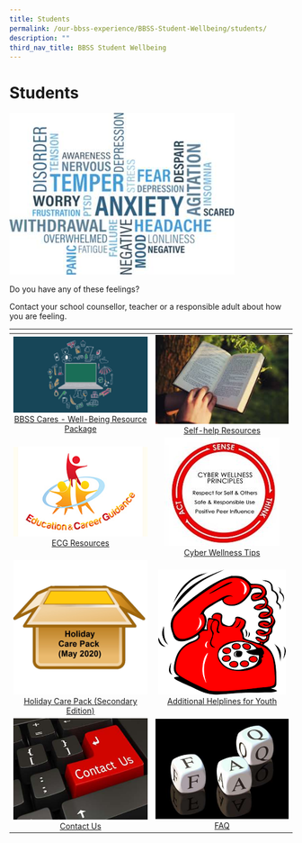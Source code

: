 ```yaml
---
title: Students
permalink: /our-bbss-experience/BBSS-Student-Wellbeing/students/
description: ""
third_nav_title: BBSS Student Wellbeing
---
```

# Students
![](/images/Our%20BBSS%20Experience/BBSS%20Student%20Wellbeing/Student/WordTitle.png)

Do you have any of these feelings?  
  
Contact your school counsellor, teacher or a responsible adult about how you are feeling.

<table>
<thead>
  <tr>
    <th style="width: 305px"></th>
    <th style="width: 305px"></th>
  </tr>
</thead>
<tbody>
  <tr>
    <td style="text-align: center;"><a href="https://bbss.padlet.org/MsJaniceLim/BBSSCares" target="_blank"><img src="/images/Our%20BBSS%20Experience/BBSS%20Student%20Wellbeing/Student/Well-Being%20Resource.jpg"></a><a href="https://bbss.padlet.org/MsJaniceLim/BBSSCares" target="_blank">BBSS Cares - Well-Being Resource Package</a></td>
    <td style="text-align: center;"><a href="" target="_blank"><img src="/images/Our%20BBSS%20Experience/BBSS%20Student%20Wellbeing/Student/selfhelp2.jpeg"></a><a href="" target="_blank">Self-help Resources</a></td>
  </tr>
  <tr>
    <td style="text-align: center;"><a href="" target="_blank"><img src="/images/Our%20BBSS%20Experience/BBSS%20Student%20Wellbeing/Student/MOE%20ECG%20logofinal_1.jpg"></a><a href="" target="_blank">ECG Resources </a></td>
    <td style="text-align: center;"><a href="" target="_blank"><img src="/images/Our%20BBSS%20Experience/BBSS%20Student%20Wellbeing/Student/CW%20logo.jpg"></a><a href="" target="_blank">Cyber Wellness Tips </a></td>
  </tr>
  <tr>
    <td style="text-align: center;"><a href="/files/Our%20bbss%20experience/Holiday%20Care%20Pack%20Secondary%20Edition.pdf" target="_blank"><img src="/images/Our%20BBSS%20Experience/BBSS%20Student%20Wellbeing/Student/Holiday%20Care%20Pack.jpg"></a><a href="/files/Our%20bbss%20experience/Holiday%20Care%20Pack%20Secondary%20Edition.pdf" target="_blank">Holiday Care Pack (Secondary Edition) </a></td>
    <td style="text-align: center;"><img src="/images/Our%20BBSS%20Experience/BBSS%20Student%20Wellbeing/Student/telephone.jpg"><a href="/files/Our%20bbss%20experience/Helplines%20for%20Youth.pdf" target="_blank">Additional Helplines for Youth</a></td>
  </tr>
	  <tr>
    <td style="text-align: center;"><a href="" target="_blank"><img src="/images/Our%20BBSS%20Experience/BBSS%20Student%20Wellbeing/Student/Contact%20us.jpg"></a><a href="" target="_blank">Contact Us</a></td>
    <td style="text-align: center;"><a href="" target="_blank"><img src="/images/Our%20BBSS%20Experience/BBSS%20Student%20Wellbeing/Student/FAQ.jpg"></a><a href="" target="_blank">FAQ </a></td>
  </tr>
</tbody>
</table>